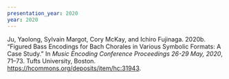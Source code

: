 ```yaml
---
presentation_year: 2020
year: 2020
---
```


Ju, Yaolong, Sylvain Margot, Cory McKay, and Ichiro Fujinaga. 2020b. “Figured Bass Encodings for Bach Chorales in Various Symbolic Formats: A Case Study.” In <i>Music Encoding Conference Proceedings 26-29 May, 2020</i>, 71–73. Tufts University, Boston. <a href="https://hcommons.org/deposits/item/hc:31943">https://hcommons.org/deposits/item/hc:31943</a>.
